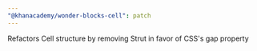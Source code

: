 ```yaml
---
"@khanacademy/wonder-blocks-cell": patch
---
```


Refactors Cell structure by removing Strut in favor of CSS's gap property
